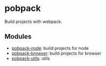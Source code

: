 # pobpack

Build projects with webpack.

## Modules

- [pobpack-node](https://github.com/christophehurpeau/pobpack/tree/master/packages/pobpack-node): build projects for node
- [pobpack-browser](https://github.com/christophehurpeau/pobpack/tree/master/packages/pobpack-browser): build projects for browser
- [pobpack-utils](https://github.com/christophehurpeau/pobpack/tree/master/packages/pobpack-utils): utils
